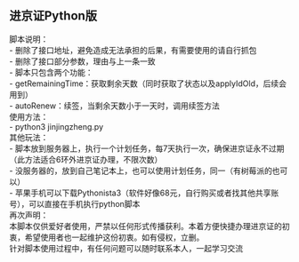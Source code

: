 ## 进京证Python版  
脚本说明：  
    - 删除了接口地址，避免造成无法承担的后果，有需要使用的请自行抓包  
    - 删除了接口部分参数，理由与上一条一致  
    - 脚本只包含两个功能：  
      - getRemainingTime：获取剩余天数（同时获取了状态以及applyIdOld，后续会用到）  
      - autoRenew：续签，当剩余天数小于一天时，调用续签方法  
使用方法：  
    - python3 jinjingzheng.py  
其他玩法：  
    - 脚本放到服务器上，执行一个计划任务，每7天执行一次，确保进京证永不过期（此方法适合6环外进京证办理，不限次数）  
    - 没服务器的，放到自己笔记本上，也可以使用计划任务，同一（有树莓派的也可以）  
    - 苹果手机可以下载Pythonista3（软件好像68元，自行购买或者找其他共享账号），可以直接在手机执行python脚本  
再次声明：  
    本脚本仅供爱好者使用，严禁以任何形式传播获利。本着方便快捷办理进京证的初衷，希望使用者也一起维护这份初衷。如有侵权，立删。  
    针对脚本使用过程中，有任何问题可以随时联系本人，一起学习交流
  
